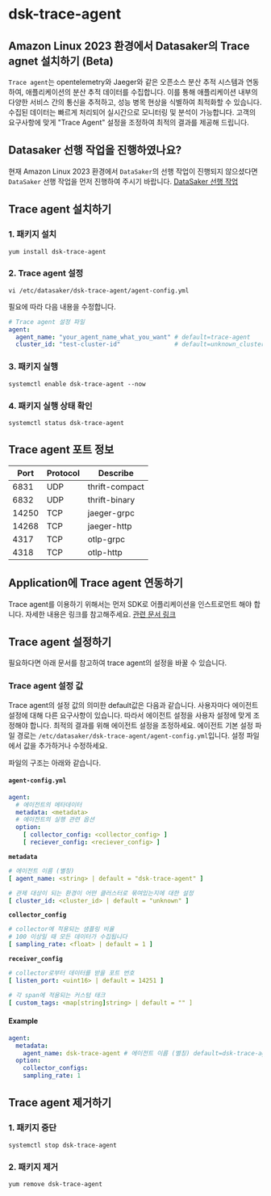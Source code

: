 # dsk-trace-agent

## Amazon Linux 2023 환경에서 Datasaker의 Trace agnet 설치하기 (Beta)

`Trace agent`는 opentelemetry와 Jaeger와 같은 오픈소스 분산 추적 시스템과 연동하여, 애플리케이션의 분산 추적 데이터를 수집합니다. 이를 통해 애플리케이션 내부의 다양한 서비스 간의 통신을 추적하고, 성능 병목 현상을 식별하여 최적화할 수 있습니다. 수집된 데이터는 빠르게 처리되어 실시간으로 모니터링 및 분석이 가능합니다. 고객의 요구사항에 맞게 "Trace Agent" 설정을 조정하여 최적의 결과를 제공해 드립니다.

## Datasaker 선행 작업을 진행하였나요?

현재 Amazon Linux 2023 환경에서 `DataSaker`의 선행 작업이 진행되지 않으셨다면 `DataSaker` 선행 작업을 먼저 진행하여 주시기 바랍니다. [DataSaker 선행 작업](dsk-trace-agent/kor/$%7BPREPARATION\_MANUAL\_KR%7D/)

## Trace agent 설치하기

### 1. 패키지 설치

```shell
yum install dsk-trace-agent
```

### 2. Trace agent 설정

```shell
vi /etc/datasaker/dsk-trace-agent/agent-config.yml
```

필요에 따라 다음 내용을 수정합니다.

```yaml
# Trace agent 설정 파일
agent:
  agent_name: "your_agent_name_what_you_want" # default=trace-agent
  cluster_id: "test-cluster-id"               # default=unknown_cluster
```

### 3. 패키지 실행

```shell
systemctl enable dsk-trace-agent --now
```

### 4. 패키지 실행 상태 확인

```shell
systemctl status dsk-trace-agent
```

## Trace agent 포트 정보

| Port  | Protocol | Describe       |
| ----- | -------- | -------------- |
| 6831  | UDP      | thrift-compact |
| 6832  | UDP      | thrift-binary  |
| 14250 | TCP      | jaeger-grpc    |
| 14268 | TCP      | jaeger-http    |
| 4317  | TCP      | otlp-grpc      |
| 4318  | TCP      | otlp-http      |

## Application에 Trace agent 연동하기

Trace agent를 이용하기 위해서는 먼저 SDK로 어플리케이션을 인스트로먼트 해야 합니다. 자세한 내용은 링크를 참고해주세요. [관련 문서 링크](https://github.com/datasaker/documentation/tree/main/settings/dsk-trace-agent/Instrumentation)

## Trace agent 설정하기

필요하다면 아래 문서를 참고하여 trace agent의 설정을 바꿀 수 있습니다.

### Trace agent 설정 값

Trace agent의 설정 값의 의미한 default값은 다음과 같습니다. 사용자마다 에이전트 설정에 대해 다른 요구사항이 있습니다. 따라서 에이전트 설정을 사용자 설정에 맞게 조정해야 합니다. 최적의 결과를 위해 에이전트 설정을 조정하세요. 에이전트 기본 설정 파일 경로는 `/etc/datasaker/dsk-trace-agent/agent-config.yml`입니다. 설정 파일에서 값을 추가하거나 수정하세요.

파일의 구조는 아래와 같습니다.

#### `agent-config.yml`

```yaml
agent:
  # 에이전트의 메타데이터
  metadata: <metadata>
  # 에이전트의 실행 관련 옵션
  option:
    [ collector_config: <collector_config> ]
	[ reciever_config: <reciever_config> ]
```

**`metadata`**

```yaml
# 에이전트 이름 (별칭)
[ agent_name: <string> | default = "dsk-trace-agent" ]

# 관제 대상이 되는 환경이 어떤 클러스터로 묶여있는지에 대한 설정
[ cluster_id: <cluster_id> | default = "unknown" ]
```

**`collector_config`**

```yaml
# collector에 적용되는 샘플링 비율
# 100 이상일 때 모든 데이터가 수집됩니다
[ sampling_rate: <float> | default = 1 ]
```

**`receiver_config`**

```yaml
# collector로부터 데이터를 받을 포트 번호
[ listen_port: <uint16> | default = 14251 ]

# 각 span에 적용되는 커스텀 태크
[ custom_tags: <map[string]string> | default = "" ]
```

#### Example

```yaml
agent:
  metadata:
    agent_name: dsk-trace-agent # 에이전트 이름 (별칭) default=dsk-trace-agent
  option:
    collector_configs:
    sampling_rate: 1
```

## Trace agent 제거하기

### 1. 패키지 중단

```shell
systemctl stop dsk-trace-agent
```

### 2. 패키지 제거

```shell
yum remove dsk-trace-agent
```
